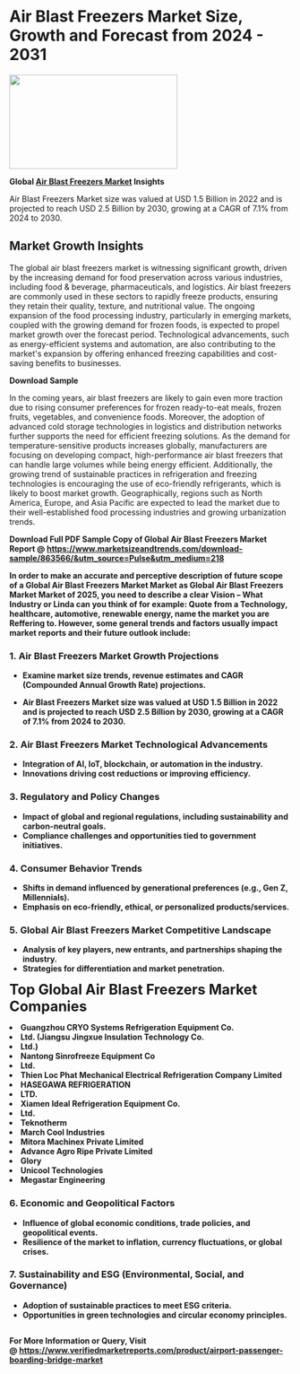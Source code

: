<H1>Air Blast Freezers Market Size, Growth and Forecast from 2024 - 2031</H1><img class="aligncenter size-medium wp-image-584254" src="https://thirdeyenews.in/wp-content/uploads/2024/09/Global-Market-Research-300x168.jpeg" alt="" width="300" height="168" /><p><strong>Global&nbsp;<a href="https://www.marketsizeandtrends.com/download-sample/863566/&amp;utm_source=Pulse&amp;utm_medium=218">Air Blast Freezers Market</a> Insights</strong></p><p>Air Blast Freezers Market size was valued at USD 1.5 Billion in 2022 and is projected to reach USD 2.5 Billion by 2030, growing at a CAGR of 7.1% from 2024 to 2030.</p><p><h2>Market Growth Insights</h2> <p>The global air blast freezers market is witnessing significant growth, driven by the increasing demand for food preservation across various industries, including food & beverage, pharmaceuticals, and logistics. Air blast freezers are commonly used in these sectors to rapidly freeze products, ensuring they retain their quality, texture, and nutritional value. The ongoing expansion of the food processing industry, particularly in emerging markets, coupled with the growing demand for frozen foods, is expected to propel market growth over the forecast period. Technological advancements, such as energy-efficient systems and automation, are also contributing to the market's expansion by offering enhanced freezing capabilities and cost-saving benefits to businesses.</p> <p><strong>Download Sample</strong></p> <p>In the coming years, air blast freezers are likely to gain even more traction due to rising consumer preferences for frozen ready-to-eat meals, frozen fruits, vegetables, and convenience foods. Moreover, the adoption of advanced cold storage technologies in logistics and distribution networks further supports the need for efficient freezing solutions. As the demand for temperature-sensitive products increases globally, manufacturers are focusing on developing compact, high-performance air blast freezers that can handle large volumes while being energy efficient. Additionally, the growing trend of sustainable practices in refrigeration and freezing technologies is encouraging the use of eco-friendly refrigerants, which is likely to boost market growth. Geographically, regions such as North America, Europe, and Asia Pacific are expected to lead the market due to their well-established food processing industries and growing urbanization trends.</p> <p><strong></p><p><span class=""><strong>Download Full PDF Sample Copy of Global Air Blast Freezers Market Report</strong> @ <a href="https://www.marketsizeandtrends.com/download-sample/863566/&amp;utm_source=Pulse&amp;utm_medium=218" target="_blank">https://www.marketsizeandtrends.com/download-sample/863566/&amp;utm_source=Pulse&amp;utm_medium=218</a></span></p><p>In order to make an accurate and perceptive description of future scope of a Global&nbsp;Air Blast Freezers Market Market as Global&nbsp;Air Blast Freezers Market Market of 2025, you need to describe a clear Vision &ndash; What Industry or Linda can you think of for example: Quote from a Technology, healthcare, automotive, renewable energy, name the market you are Reffering to. However, some general trends and factors usually impact market reports and their future outlook include:</p><h3>1.&nbsp;<strong>Air Blast Freezers Market Growth Projections</strong></h3><ul><li>Examine market size trends, revenue estimates and CAGR (Compounded Annual Growth Rate) projections.</li><li><p>Air Blast Freezers Market size was valued at USD 1.5 Billion in 2022 and is projected to reach USD 2.5 Billion by 2030, growing at a CAGR of 7.1% from 2024 to 2030.</p></li></ul><h3>2.&nbsp;<strong>Air Blast Freezers Market Technological Advancements</strong></h3><ul><li>Integration of AI, IoT, blockchain, or automation in the industry.</li><li>Innovations driving cost reductions or improving efficiency.</li></ul><h3>3.&nbsp;<strong>Regulatory and Policy Changes</strong></h3><ul><li>Impact of global and regional regulations, including sustainability and carbon-neutral goals.</li><li>Compliance challenges and opportunities tied to government initiatives.</li></ul><h3>4.&nbsp;<strong>Consumer Behavior Trends</strong></h3><ul><li>Shifts in demand influenced by generational preferences (e.g., Gen Z, Millennials).</li><li>Emphasis on eco-friendly, ethical, or personalized products/services.</li></ul><h3>5.&nbsp;<strong>Global Air Blast Freezers Market Competitive Landscape</strong></h3><ul><li>Analysis of key players, new entrants, and partnerships shaping the industry.</li><li>Strategies for differentiation and market penetration.</li></ul><p data-pm-slice="1 1 []"><span style="color: inherit; font-family: inherit; font-size: 25px;">Top Global Air Blast Freezers Market Companies</span></p><div class="" data-test-id=""><p><li>Guangzhou CRYO Systems Refrigeration Equipment Co.</li><li> Ltd. (Jiangsu Jingxue Insulation Technology Co.</li><li>Ltd.)</li><li> Nantong Sinrofreeze Equipment Co</li><li> Ltd.</li><li> Thien Loc Phat Mechanical Electrical Refrigeration Company Limited</li><li> HASEGAWA REFRIGERATION</li><li>LTD.</li><li> Xiamen Ideal Refrigeration Equipment Co.</li><li>Ltd.</li><li> Teknotherm</li><li> March Cool Industries</li><li> Mitora Machinex Private Limited</li><li> Advance Agro Ripe Private Limited</li><li> Glory</li><li> Unicool Technologies</li><li> Megastar Engineering</li></p></div><h3>6.&nbsp;<strong>Economic and Geopolitical Factors</strong></h3><ul><li>Influence of global economic conditions, trade policies, and geopolitical events.</li><li>Resilience of the market to inflation, currency fluctuations, or global crises.</li></ul><h3>7.&nbsp;<strong>Sustainability and ESG (Environmental, Social, and Governance)</strong></h3><ul><li>Adoption of sustainable practices to meet ESG criteria.</li><li>Opportunities in green technologies and circular economy principles.</li></ul><h2><strong style="font-size: 14px;">For More Information or Query, Visit @&nbsp;</strong><a style="background-color: #ffffff; font-size: 14px;" href="https://www.marketsizeandtrends.com/report/air-blast-freezers-market/" target="_blank">https://www.verifiedmarketreports.com/product/airport-passenger-boarding-bridge-market</a></h2>
